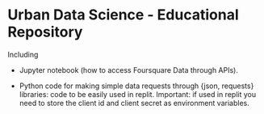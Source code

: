 
# Urban Data Science - Educational Repository

Including

* Jupyter notebook (how to access Foursquare Data through APIs).

* Python code for making simple data requests through {json, requests} libraries: code to be easily used in replit. Important: if used in replit you need to store the client id and client secret as environment variables.
